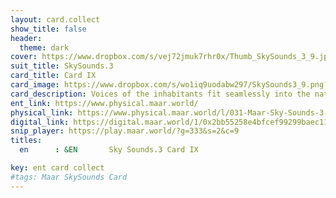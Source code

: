 ```yaml
---
layout: card.collect
show_title: false
header:
  theme: dark
cover: https://www.dropbox.com/s/vej72jmuk7rhr0x/Thumb_SkySounds_3_9.jpg?raw=1
suit_title: SkySounds.3
card_title: Card IX
card_image: https://www.dropbox.com/s/wo1iq9uodabw297/SkySounds3_9.png?raw=1
card_description: Voices of the inhabitants fit seamlessly into the natural soundscape, like pieces in a grand symphony. The frequency and rhythm of their speech are in harmony with the songs of birds, the rustle of leaves, and the rush of water. It is as if they have learned to play a game, where the objective is to blend in with the natural world and become one with it. Their voices are not a disruption, but rather an addition to the symphony of life, adding depth and complexity to the natural soundscape. The inhabitants understand the importance of preserving this harmony, and they take great care to ensure that their voices do not disrupt the delicate balance of the natural world. They strive to be an integral part of the symphony.
ent_link: https://www.physical.maar.world/
physical_link: https://www.physical.maar.world/l/031-Maar-Sky-Sounds-3-Card-IX
digital_link: https://digital.maar.world/1/0x2bb55258e4bfcef99299baec1188b80a75fa2d48/31
snip_player: https://play.maar.world/?g=333&s=2&c=9
titles:
  en      : &EN       Sky Sounds.3 Card IX

key: ent card collect
#tags: Maar SkySounds Card
---
```

